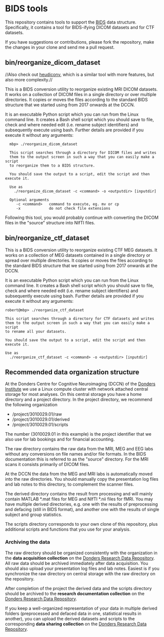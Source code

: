 # BIDS tools

This repository contains tools to support the [BIDS](http://bids.neuroimaging.io/) data structure. Specifically, it contains a tool for BIDS-ifying DICOM datasets and for CTF datasets. 

If you have suggestions or contributions, please fork the repository, make the changes in your clone and send me a pull request.

## bin/reorganize_dicom_dataset

//Also check out [heudiconv](https://github.com/nipy/heudiconv), which is a similar tool with more features, but also more complexity.//

This is a BIDS conversion utility to reorganize existing MRI DICOM datasets. It works on a collection of DICOM files in a single directory or over multiple directories. It copies or moves the files according to the standard BIDS structure that we started using from 2017 onwards at the DCCN.

It is an executable Python script which you can run from the Linux command line. It creates a Bash shell script which you should save to file, check and where needed edit (i.e. rename subject identifiers) and subsequently execute using bash. Further details are provided if you execute it without any arguments:

```
  mbp> ./reorganize_dicom_dataset

  This script searches through a directory for DICOM files and writes
  them to the output screen in such a way that you can easily make a script
  to reorganize them to a BIDS structure.

  You should save the output to a script, edit the script and then execute it.

  Use as
    ./reorganize_dicom_dataset -c <command> -o <outputdir> [inputdir]

  Optional arguments
     -c <command>   command to execute, eg. mv or cp
     -x             do not check file extensions
```

Following this tool, you would probably continue with converting the DICOM files in the "source" structure into NIfTI files.  

## bin/reorganize_ctf_dataset

This is a BIDS conversion utility to reorganize existing CTF MEG datasets. It works on a collection of MEG datasets contained in a single directory or spread over multiple directories. It copies or moves the files according to the standard BIDS structure that we started using from 2017 onwards at the DCCN.

It is an executable Python script which you can run from the Linux command line. It creates a Bash shell script which you should save to file, check and where needed edit (i.e. rename subject identifiers) and subsequently execute using bash. Further details are provided if you execute it without any arguments:

```
robert@mbp> ./reorganize_ctf_dataset

This script searches through a directory for CTF datasets and writes
them to the output screen in such a way that you can easily make a script
to rename all your datasets.

You should save the output to a script, edit the script and then execute it.

Use as
  ./reorganize_ctf_dataset -c <command> -o <outputdir> [inputdir]
  ```

## Recommended data organization structure

At the Donders Centre for Cognitive Neuroimaging (DCCN) of the [Donders Institute](http://www.ru.nl/donders) we use a Linux compute cluster with network attached central storage for most analyses. On this central storage you have a home directory and a project directory. In the project directory, we recommend the following organization

  - /project/3010029.01/raw
  - /project/3010029.01/derived
  - /project/3010029.01/scripts

The number (3010029.01 in this example) is the project identifier that we also use for lab bookings and for financial accounting.

The raw directory contains the raw data from the MRI, MEG and EEG labs without any conversions on file names and/or file formats. In the BIDS documentation this is referred to as the "source" directory. For the MRI scans it consists primarily of DICOM files.

At the DCCN the data from the MEG and MRI labs is automatically moved into the raw directories. You should manually copy the presentation log files and lab notes to this directory, to complement the scanner files.

The derived directory contains the result from processing and will mainly contain MATLAB \*.mat files for MEG and NIfTI \*.nii files for fMRI. You may have multiple derived directories, e.g. one with the results of preprocessing and defacing (still in BIDS format), and another one with  the results of single subject and group statistics.

The scripts directory corresponds to your own clone of this repository, plus additional scripts and functions that you use for your analysis.

### Archiving the data

The raw directory should be organized consistently with the organization in the **data acquisition collection** on the [Donders Research Data Repository](http://data.donders.ru.nl). All raw data should be archived immediately after data acquisition. You should also upload your presentation log files and lab notes. Easiest is if you synchronize the raw directory on central storage with the raw directory on the repository.

After completion of the project the derived data and the scripts directory should be archived to the **research documentation collection** on the [Donders Research Data Repository](http://data.donders.ru.nl).

If you keep a well-organized representation of your data in multiple derived folders (preprocessed and defaced data in one, statistical results in another), you can upload the derived datasets and scripts to the corresponding **data sharing collection** on the [Donders Research Data Repository](http://data.donders.ru.nl).
